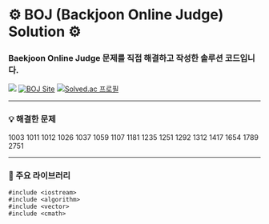 # ⚙️ BOJ (Backjoon Online Judge) Solution ⚙️

### Baekjoon Online Judge 문제를 직접 해결하고 작성한 솔루션 코드입니다.

<img src="https://img.shields.io/badge/C++-00599C?style=flat-square&logo=C%2B%2B&logoColor=white"/> [![BOJ Site](https://img.shields.io/badge/-Baekjoon-red)](https://www.acmicpc.net/) [![Solved.ac 프로필](http://mazassumnida.wtf/api/mini/generate_badge?boj=fabric93)](https://solved.ac/fabric93)

<hr>

### 💡 해결한 문제
  
1003
1011
1012
1026
1037
1059
1107
1181
1235
1251
1292
1312
1417
1654
1789
2751

<hr>

### 📖 주요 라이브러리

```
#include <iostream>
#include <algorithm>
#include <vector>
#include <cmath>
```
